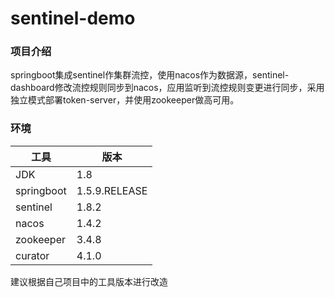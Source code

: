 # sentinel-demo

### 项目介绍
springboot集成sentinel作集群流控，使用nacos作为数据源，sentinel-dashboard修改流控规则同步到nacos，应用监听到流控规则变更进行同步，采用独立模式部署token-server，并使用zookeeper做高可用。

### 环境
|  工具   | 版本  |
|  ----  | ----  |
| JDK  | 1.8 |
| springboot  | 1.5.9.RELEASE |
| sentinel  | 1.8.2 |
| nacos  | 1.4.2 |
| zookeeper  | 3.4.8 |
| curator  | 4.1.0 |

建议根据自己项目中的工具版本进行改造
